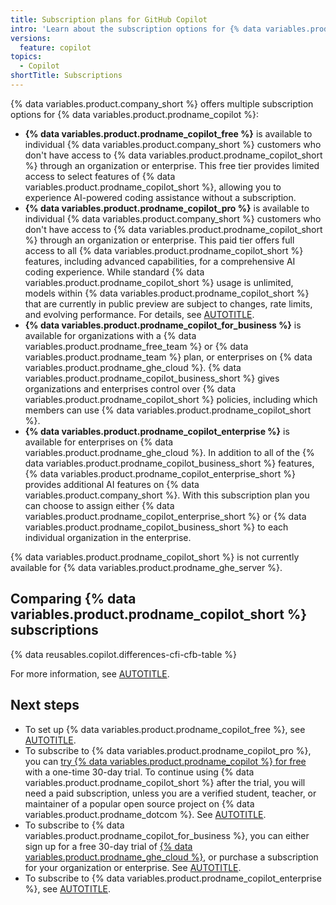 ```yaml
---
title: Subscription plans for GitHub Copilot
intro: 'Learn about the subscription options for {% data variables.product.prodname_copilot_short %}.'
versions:
  feature: copilot
topics:
  - Copilot
shortTitle: Subscriptions
---
```


{% data variables.product.company_short %} offers multiple subscription options for {% data variables.product.prodname_copilot %}:

* **{% data variables.product.prodname_copilot_free %}** is available to individual {% data variables.product.company_short %} customers who don't have access to {% data variables.product.prodname_copilot_short %} through an organization or enterprise. This free tier provides limited access to select features of {% data variables.product.prodname_copilot_short %}, allowing you to experience AI-powered coding assistance without a subscription.
* **{% data variables.product.prodname_copilot_pro %}** is available to individual {% data variables.product.company_short %} customers who don't have access to {% data variables.product.prodname_copilot_short %} through an organization or enterprise. This paid tier offers full access to all {% data variables.product.prodname_copilot_short %} features, including advanced capabilities, for a comprehensive AI coding experience. While standard {% data variables.product.prodname_copilot_short %} usage is unlimited, models within {% data variables.product.prodname_copilot_short %} that are currently in public preview are subject to changes, rate limits, and evolving performance. For details, see [AUTOTITLE](/github-models/prototyping-with-ai-models#rate-limits).
* **{% data variables.product.prodname_copilot_for_business %}** is available for organizations with a {% data variables.product.prodname_free_team %} or {% data variables.product.prodname_team %} plan, or enterprises on {% data variables.product.prodname_ghe_cloud %}. {% data variables.product.prodname_copilot_business_short %} gives organizations and enterprises control over {% data variables.product.prodname_copilot_short %} policies, including which members can use {% data variables.product.prodname_copilot_short %}.
* **{% data variables.product.prodname_copilot_enterprise %}** is available for enterprises on {% data variables.product.prodname_ghe_cloud %}. In addition to all of the {% data variables.product.prodname_copilot_business_short %} features, {% data variables.product.prodname_copilot_enterprise_short %} provides additional AI features on {% data variables.product.company_short %}. With this subscription plan you can choose to assign either {% data variables.product.prodname_copilot_enterprise_short %} or {% data variables.product.prodname_copilot_business_short %} to each individual organization in the enterprise.

{% data variables.product.prodname_copilot_short %} is not currently available for {% data variables.product.prodname_ghe_server %}.

## Comparing {% data variables.product.prodname_copilot_short %} subscriptions

{% data reusables.copilot.differences-cfi-cfb-table %}

For more information, see [AUTOTITLE](/copilot/about-github-copilot/github-copilot-features).

## Next steps

* To set up {% data variables.product.prodname_copilot_free %}, see [AUTOTITLE](/copilot/managing-copilot/managing-copilot-as-an-individual-subscriber/about-github-copilot-free).
* To subscribe to {% data variables.product.prodname_copilot_pro %}, you can <a href="https://github.com/github-copilot/signup?ref_cta=Copilot+trial&ref_loc=about+github+copilot&ref_page=docs" target="_blank"><span>try {% data variables.product.prodname_copilot %} for free</span></a> with a one-time 30-day trial. To continue using {% data variables.product.prodname_copilot_short %} after the trial, you will need a paid subscription, unless you are a verified student, teacher, or maintainer of a popular open source project on {% data variables.product.prodname_dotcom %}. See [AUTOTITLE](/copilot/managing-copilot/managing-copilot-as-an-individual-subscriber/subscribing-to-copilot-as-an-individual-user).
* To subscribe to {% data variables.product.prodname_copilot_for_business %}, you can either sign up for a free 30-day trial of [{% data variables.product.prodname_ghe_cloud %}](/enterprise-cloud@latest/admin/overview/setting-up-a-trial-of-github-enterprise-cloud), or purchase a subscription for your organization or enterprise. See [AUTOTITLE](/copilot/managing-copilot/managing-github-copilot-in-your-organization/managing-the-copilot-subscription-for-your-organization/subscribing-to-copilot-for-your-organization).
* To subscribe to {% data variables.product.prodname_copilot_enterprise %}, see [AUTOTITLE](/copilot/managing-copilot/managing-copilot-for-your-enterprise/subscribing-to-copilot-for-your-enterprise).
